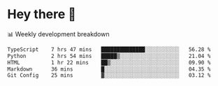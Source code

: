 # Hey there 👋

📊 Weekly development breakdown
<!--START_SECTION:waka-->

```txt
TypeScript    7 hrs 47 mins   ██████████████░░░░░░░░░░░   56.28 %
Python        2 hrs 54 mins   █████▒░░░░░░░░░░░░░░░░░░░   21.04 %
HTML          1 hr 22 mins    ██▒░░░░░░░░░░░░░░░░░░░░░░   09.90 %
Markdown      36 mins         █░░░░░░░░░░░░░░░░░░░░░░░░   04.35 %
Git Config    25 mins         ▓░░░░░░░░░░░░░░░░░░░░░░░░   03.12 %
```

<!--END_SECTION:waka-->
